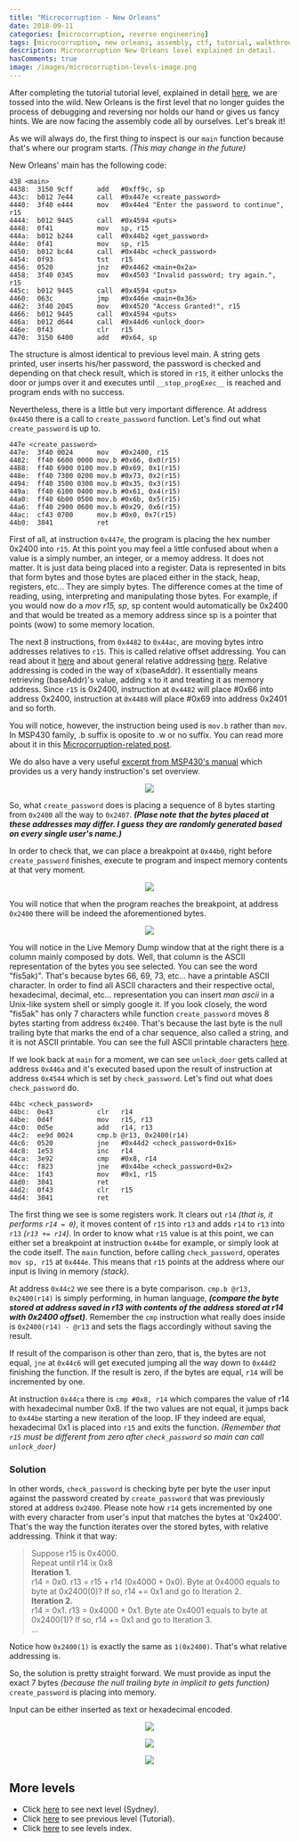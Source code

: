 ```yaml
---
title: "Microcorruption - New Orleans"
date: 2018-09-11
categories: [microcorruption, reverse engineering]
tags: [microcorruption, new orleans, assembly, ctf, tutorial, walkthrough, debug]
description: Microcorruption New Orleans level explained in detail.
hasComments: true
image: /images/microcorruption-levels-image.png
---
```

After completing the tutorial tutorial level, explained in detail [here](/microcorruption/tutorial), we are tossed into the wild. New Orleans is the first level that no longer guides the process of debugging and reversing nor holds our hand or gives us fancy hints. We are now facing the assembly code all by ourselves. Let's break it! 

As we will always do, the first thing to inspect is our `main` function because that's where our program starts. *(This may change in the future)* 

New Orleans' main has the following code:
``` 
438 <main>
4438:  3150 9cff      add	#0xff9c, sp
443c:  b012 7e44      call	#0x447e <create_password>
4440:  3f40 e444      mov	#0x44e4 "Enter the password to continue", r15
4444:  b012 9445      call	#0x4594 <puts>
4448:  0f41           mov	sp, r15
444a:  b012 b244      call	#0x44b2 <get_password>
444e:  0f41           mov	sp, r15
4450:  b012 bc44      call	#0x44bc <check_password>
4454:  0f93           tst	r15
4456:  0520           jnz	#0x4462 <main+0x2a>
4458:  3f40 0345      mov	#0x4503 "Invalid password; try again.", r15
445c:  b012 9445      call	#0x4594 <puts>
4460:  063c           jmp	#0x446e <main+0x36>
4462:  3f40 2045      mov	#0x4520 "Access Granted!", r15
4466:  b012 9445      call	#0x4594 <puts>
446a:  b012 d644      call	#0x44d6 <unlock_door>
446e:  0f43           clr	r15
4470:  3150 6400      add	#0x64, sp
```

The structure is almost identical to previous level main. A string gets printed, user inserts his/her password, the password is checked and depending on that check result, which is stored in `r15`, it either unlocks the door or jumps over it and executes until `__stop_progExec__` is reached and program ends with no success.

Nevertheless, there is a little but very important difference. At address `0x4450` there is a call to `create_password` function. Let's find out what `create_password` is up to.

```
447e <create_password>
447e:  3f40 0024      mov	#0x2400, r15
4482:  ff40 6600 0000 mov.b	#0x66, 0x0(r15)
4488:  ff40 6900 0100 mov.b	#0x69, 0x1(r15)
448e:  ff40 7300 0200 mov.b	#0x73, 0x2(r15)
4494:  ff40 3500 0300 mov.b	#0x35, 0x3(r15)
449a:  ff40 6100 0400 mov.b	#0x61, 0x4(r15)
44a0:  ff40 6b00 0500 mov.b	#0x6b, 0x5(r15)
44a6:  ff40 2900 0600 mov.b	#0x29, 0x6(r15)
44ac:  cf43 0700      mov.b	#0x0, 0x7(r15)
44b0:  3041           ret
```

First of all, at instruction `0x447e`, the program is placing the hex number 0x2400 into `r15`. At this point you may feel a little confused about when a value is a simply number, an integer, or a memoy address. It does not matter. It is just data being placed into a register. Data is represented in bits that form bytes and those bytes are placed either in the stack, heap, registers, etc... They are simply bytes. The difference comes at the time of reading, using, interpreting and manipulating those bytes. For example, if you would now do a *mov r15, sp*, sp content would automatically be 0x2400 and that would be treated as a memory address since sp is a pointer that points (wow) to some memory location. 

The next 8 instructions, from `0x4482` to `0x44ac`, are moving bytes intro addresses relatives to `r15`. This is called relative offset addressing. You can read about it [here](https://stackoverflow.com/questions/21207778/what-does-0x0r15-mean) and about general relative addressing [here](https://www.webopedia.com/TERM/R/relative_address.html). Relative addressing is coded in the way of <gold>x</gold><red>(baseAddr)</red>. It essentially means retrieving <red>(baseAddr)</red>'s value, adding <gold>x</gold> to it and treating it as memory address. Since `r15` is 0x2400, instruction at `0x4482` will place #0x66 into address 0x2400, instruction at `0x4488` will place #0x69 into address 0x2401 and so forth.

You will notice, however, the instruction being used is `mov.b` rather than `mov`. In MSP430 family, <red>.b</red> suffix is oposite to <purple>.w or no suffix</purple>. You can read more about it in this [Microcorruption-related post](https://stackoverflow.com/questions/37533375/mov-vs-mov-b-assembly-language-instruction). 

We do also have a very useful [excerpt from MSP430's manual](https://www.ti.com/sc/docs/products/micro/msp430/userguid/as_5.pdf) which provides us a very handy instruction's set overview.

<p align="center">
<img src="/images/microcorruption-new-orleans-instruction-overview.png">
</p>

So, what `create_password` does is placing a sequence of 8 bytes starting from `0x2400` all the way to `0x2407`. ***(Plase note that the bytes placed at these addresses may differ. I guess they are randomly generated based on every single user's name.)***

In order to check that, we can place a breakpoint at `0x44b0`, right before `create_password` finishes, execute te program and inspect memory contents at that very moment. 

<p align="center">
<img src="/images/microcorruption-new-orleans-bp0.png">
</p>

You will notice that when the program reaches the breakpoint, at address `0x2400` there will be indeed the aforementioned bytes.

<p align="center">
<img src="/images/microcorruption-new-orleans-bp1.png">
</p>

You will notice in the <orange>Live Memory Dump</orange> window that at the right there is a column mainly composed by dots. Well, that column is the ASCII representation of the bytes you see selected. You can see the word "fis5ak)". That's because bytes 66, 69, 73, etc... have a printable ASCII character. In order to find all ASCII characters and their respective octal, hexadecimal, decimal, etc... representation you can insert *man ascii* in a Unix-like system shell or simply google it. If you look closely, the word "fis5ak" has only 7 characters while function `create_password` moves 8 bytes starting from address `0x2400`. That's because the last byte is the null trailing byte that marks the end of a char sequence, also called a string, and it is not ASCII printable. You can see the full ASCII printable characters [here](http://facweb.cs.depaul.edu/sjost/it212/documents/ascii-pr.htm).

If we look back at `main` for a moment, we can see `unlock_door` gets called at address `0x446a` and it's executed based upon the result of instruction at address `0x4544` which is set by `check_password`. Let's find out what does `check_password` do. 

```
44bc <check_password>
44bc:  0e43           clr	r14
44be:  0d4f           mov	r15, r13
44c0:  0d5e           add	r14, r13
44c2:  ee9d 0024      cmp.b	@r13, 0x2400(r14)
44c6:  0520           jne	#0x44d2 <check_password+0x16>
44c8:  1e53           inc	r14
44ca:  3e92           cmp	#0x8, r14
44cc:  f823           jne	#0x44be <check_password+0x2>
44ce:  1f43           mov	#0x1, r15
44d0:  3041           ret
44d2:  0f43           clr	r15
44d4:  3041           ret
```

The first thing we see is some registers work. It clears out `r14` *(that is, it performs `r14 = 0`)*, it moves content of `r15` into `r13` and adds `r14` to `r13` into `r13` *(`r13 += r14`)*. In order to know what `r15` value is at this point, we can either set a breakpoint at instruction `0x44be` for example, or simply look at the code itself. The `main` function, before calling `check_password`, operates `mov sp, r15` at `0x444e`. This means that `r15` points at the address where our input is living in memory *(stack)*.

At address `0x44c2` we see there is a byte comparison. `cmp.b @r13, 0x2400(r14)` is simply performing, in human language, ***(compare the byte stored at address saved in r13 with contents of the address stored at r14 with 0x2400 offset)***. Remember the `cmp` instruction what really does inside is `0x2400(r14) - @r13` and sets the flags accordingly without saving the result. 

If result of the comparison is other than zero, that is, the bytes are not equal, `jne` at `0x44c6` will get executed jumping all the way down to `0x44d2` finishing the function. If the result is zero, if the bytes are equal, `r14` will be incremented by one.

At instruction `0x44ca` there is `cmp #0x8, r14` which compares the value of r14 with hexadecimal number 0x8. If the two values are not equal, it jumps back to `0x44be` starting a new iteration of the loop. IF they indeed are equal, hexadecimal 0x1 is placed into `r15` and exits the function. *(Remember that `r15` must be different from zero after `check_password` so main can call `unlock_door`)*

### Solution

In other words, `check_password` is checking byte per byte the user input against the password created by `create_password` that was previously stored at address `0x2400`. Please note how `r14` gets incremented by one with every character from user's input that matches the bytes at '0x2400'. That's the way the function iterates over the stored bytes, with relative addressing. Think it that way:

> Suppose r15 is 0x4000. <br>
Repeat until r14 ix 0x8<br>
**Iteration 1.**  <br>
r14 = 0x0. r13 = r15 + r14 (0x4000 + 0x0). Byte at 0x4000 equals to byte at 0x2400(0)? If so, r14 += 0x1 and go to Iteration 2.<br>
**Iteration 2.** <br>
r14 = 0x1. r13 = 0x4000 + 0x1. Byte ate 0x4001 equals to byte at 0x2400(1)? If so, r14 += 0x1 and go to Iteration 3. <br>
...

Notice how `0x2400(1)` is exactly the same as `1(0x2400)`. That's what relative addressing is. 

So, the <gold>solution </gold> is pretty straight forward. We must provide as input the exact 7 bytes *(because the null trailing byte in implicit to gets function)* `create_password` is placing into memory.

Input can be either inserted as text or hexadecimal encoded.

<p align="center">
<img src="/images/microcorruption-new-orleans-solution0.png">
</p>

<p align="center">
<img src="/images/microcorruption-new-orleans-solution1.png">
</p>

<p align="center">
<img src="/images/microcorruption-new-orleans-solved.png">
</p>


## More levels
* Click [here](/microcorruption/sydney) to see next level (Sydney).
* Click [here](/microcorruption/tutorial) to see previous level (Tutorial).
* Click [here](/microcorruption) to see levels index. 

